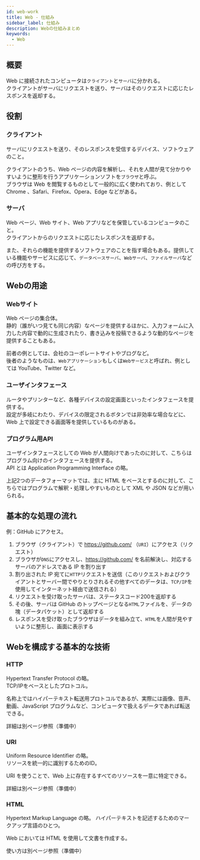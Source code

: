 ```yaml
---
id: web-work
title: Web - 仕組み
sidebar_label: 仕組み
description: Webの仕組みまとめ
keywords:
  - Web
---
```


## 概要
Web に接続されたコンピュータは`クライアント`と`サーバ`に分かれる。  
クライアントがサーバにリクエストを送り、サーバはそのリクエストに応じたレスポンスを返却する。

## 役割
### クライアント
サーバにリクエストを送り、そのレスポンスを受信するデバイス、ソフトウェアのこと。

クライアントのうち、Web ページの内容を解析し、それを人間が見て分かりやすいように整形を行うアプリケーションソフトを`ブラウザ`と呼ぶ。  
ブラウザは Web を閲覧するものとして一般的に広く使われており、例として Chrome 、Safari、Firefox、Opera、Edge などがある。

### サーバ
Web ページ、Web サイト、Web アプリなどを保管しているコンピュータのこと。  
クライアントからのリクエストに応じたレスポンスを返却する。

また、それらの機能を提供するソフトウェアのことを指す場合もある。提供している機能やサービスに応じて、`データベースサーバ`、`Webサーバ`、`ファイルサーバ`などの呼び方をする。

## Webの用途
### Webサイト
Web ページの集合体。  
静的（誰がいつ見ても同じ内容）なページを提供するほかに、入力フォームに入力した内容で動的に生成されたり、書き込みを投稿できるような動的なページを提供することもある。

前者の例としては、会社のコーポレートサイトやブログなど。  
後者のようなものは、`Webアプリケーション`もしくは`Webサービス`と呼ばれ、例としては YouTube、Twitter など。

### ユーザインタフェース
ルータやプリンターなど、各種デバイスの設定画面といったインタフェースを提供する。  
設定が多岐にわたり、デバイスの限定されるボタンでは非効率な場合などに、Web 上で設定できる画面等を提供しているものがある。

### プログラム用API
ユーザインタフェースとしての Web が人間向けであったのに対して、こちらはプログラム向けのインタフェースを提供する。  
API とは Application Programming Interface の略。

上記2つのデータフォーマットでは、主に HTML をベースとするのに対して、こちらではプログラムで解釈・処理しやすいものとして XML や JSON などが用いられる。

## 基本的な処理の流れ
例：GitHub にアクセス。

1. ブラウザ（クライアント）で https://github.com/ （`URI`）にアクセス（リクエスト）
2. ブラウザが`DNS`にアクセスし、https://github.com/ を名前解決し、対応するサーバのアドレスである IP を割り出す
3. 割り出された IP 宛てに`HTTP`リクエストを送信（このリクエストおよびクライアントとサーバー間でやりとりされるその他すべてのデータは、`TCP/IP`を使用してインターネット経由で送信される）
4. リクエストを受け取ったサーバは、ステータスコード200を返却する
5. その後、サーバは GitHub のトップページとなる`HTML`ファイルを、データの塊（データパケット）として返却する
6. レスポンスを受け取ったブラウザはデータを組み立て、`HTML`を人間が見やすいように整形し、画面に表示する

## Webを構成する基本的な技術
### HTTP
Hypertext Transfer Protocol の略。  
TCP/IPをベースとしたプロトコル。

名称上ではハイパーテキスト転送用プロトコルであるが、実際には画像、音声、動画、JavaScript プログラムなど、コンピュータで扱えるデータであれば転送できる。

詳細は別ページ参照（準備中）

### URI
Uniform Resource Identifier の略。  
リソースを統一的に識別するためのID。

URI を使うことで、Web 上に存在するすべてのリソースを一意に特定できる。

詳細は別ページ参照（準備中）

### HTML
Hypertext Markup Language の略。
ハイパーテキストを記述するためのマークアップ言語のひとつ。

Web においては HTML を使用して文書を作成する。

使い方は別ページ参照（準備中）
